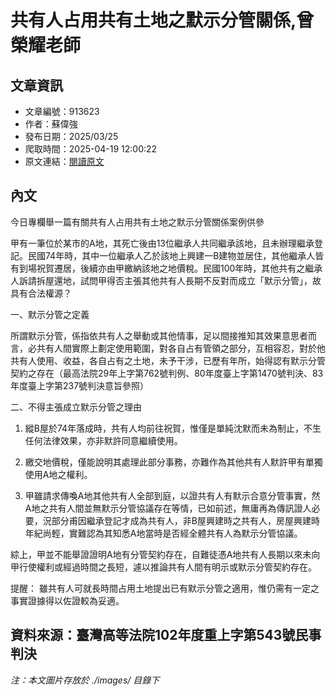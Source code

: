 # 共有人占用共有土地之默示分管關係,曾榮耀老師

## 文章資訊
- 文章編號：913623
- 作者：蘇偉強
- 發布日期：2025/03/25
- 爬取時間：2025-04-19 12:00:22
- 原文連結：[閱讀原文](https://real-estate.get.com.tw/Columns/detail.aspx?no=913623)

## 內文
今日專欄舉一篇有關共有人占用共有土地之默示分管關係案例供參

甲有一筆位於某市的A地，其死亡後由13位繼承人共同繼承該地，且未辦理繼承登記。民國74年時，其中一位繼承人乙於該地上興建一B建物並居住，其他繼承人皆有到場祝賀遷居，後續亦由甲繳納該地之地價稅。民國100年時，其他共有之繼承人訴請拆屋還地，試問甲得否主張其他共有人長期不反對而成立「默示分管」，故具有合法權源？

一、默示分管之定義

所謂默示分管，係指依共有人之舉動或其他情事，足以間接推知其效果意思者而言，必共有人間實際上劃定使用範圍，對各自占有管領之部分，互相容忍，對於他共有人使用、收益，各自占有之土地，未予干涉，已歷有年所，始得認有默示分管契約之存在（最高法院29年上字第762號判例、80年度臺上字第1470號判決、83年度臺上字第237號判決意旨參照）

二、不得主張成立默示分管之理由

1. 縱B屋於74年落成時，共有人均前往祝賀，惟僅是單純沈默而未為制止，不生任何法律效果，亦非默許同意繼續使用。

2. 繳交地價稅，僅能說明其處理此部分事務，亦難作為其他共有人默許甲有單獨使用A地之權利。

3. 甲雖請求傳喚A地其他共有人全部到庭，以證共有人有默示合意分管事實，然A地之共有人間並無默示分管協議存在等情，已如前述，無庸再為傳訊證人必要，況部分甫因繼承登記才成為共有人，非B屋興建時之共有人，房屋興建時年紀尚輕，實難認為其知悉A地當時是否經全體共有人為默示分管協議。

綜上，甲並不能舉證證明A地有分管契約存在，自難徒憑A地共有人長期以來未向甲行使權利或經過時間之長短，遽以推論共有人間有明示或默示分管契約存在。

提醒： 雖共有人可就長時間占用土地提出已有默示分管之適用，惟仍需有一定之事實證據得以佐證較為妥適。

資料來源：臺灣高等法院102年度重上字第543號民事判決
---
*注：本文圖片存放於 ./images/ 目錄下*
